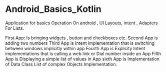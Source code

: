 # Android_Basics_Kotlin
Application for basics Operation On android  , UI Layouts, intent , Adapters For Lists.

First App: Is bringing widgets , button and checkboxes etc.
Second App is adding two numbers
Third App  is Intent implementation that is switching between windows implicitly within app
Fourth App is Explicity Intent implementations that is calling a web link or Dial number inside an App
Fifth App is Displaying a simple list of values in App
sixth App is Implementation of Data Class List of complex Objects Implementation.
